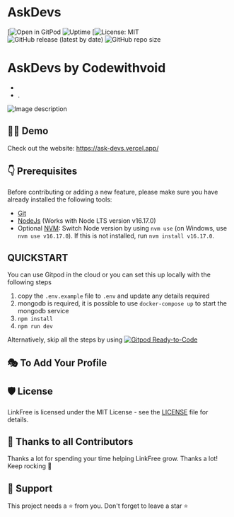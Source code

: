 # AskDevs
[![Open in GitPod]() 
![Uptime]()
[![License: MIT]() 
![GitHub release (latest by date)]() 
![GitHub repo size]()

# AskDevs by Codewithvoid

- 
- .

![Image description](https://dev-to-uploads.s3.amazonaws.com/uploads/articles/6vluk1qsbwj7v9101aoq.gif)


## 👨‍💻 Demo

Check out the website: https://ask-devs.vercel.app/

## 👇 Prerequisites

Before contributing or adding a new feature, please make sure you have already installed the following tools:

- [Git](https://git-scm.com/downloads)
- [NodeJs](https://nodejs.org/en/download/) (Works with Node LTS version v16.17.0)
- Optional [NVM](https://github.com/nvm-sh/nvm): Switch Node version by using `nvm use` (on Windows, use `nvm use v16.17.0`). If this is not installed, run `nvm install v16.17.0`.

## QUICKSTART

You can use Gitpod in the cloud or you can set this up locally with the following steps

1. copy the `.env.example` file to `.env` and update any details required
1. mongodb is required, it is possible to use `docker-compose up` to start the mongodb service
1. `npm install`
1. `npm run dev`



Alternatively, skip all the steps by using [![Gitpod Ready-to-Code](https://img.shields.io/badge/Gitpod-Ready--to--Code-blue?logo=gitpod)](https://gitpod.io/#https://github.com/EddieHubCommunity/LinkFree/)


## 🎭 To Add Your Profile


## 🛡️ License

LinkFree is licensed under the MIT License - see the [LICENSE](LICENSE) file for details.

## 💪 Thanks to all Contributors

Thanks a lot for spending your time helping LinkFree grow. Thanks a lot! Keep rocking 🍻


## 🙏 Support

This project needs a ⭐️ from you. Don't forget to leave a star ⭐️
